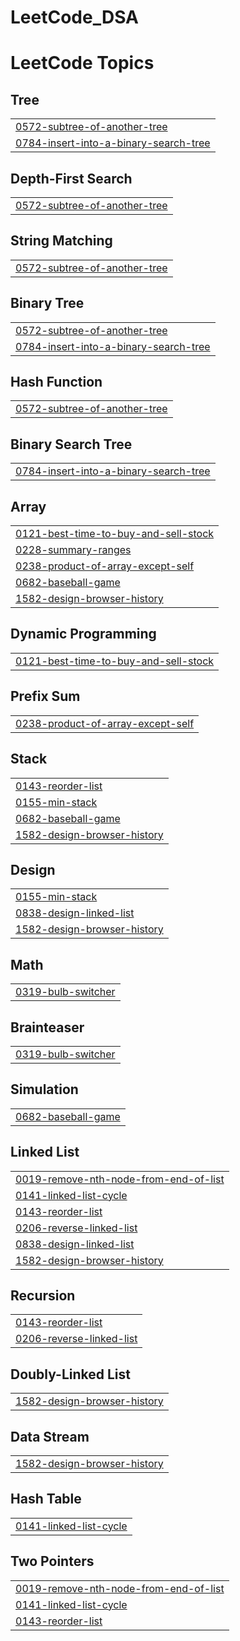 # LeetCode_DSA
<!---LeetCode Topics Start-->
# LeetCode Topics
## Tree
|  |
| ------- |
| [0572-subtree-of-another-tree](https://github.com/MFARAZ24/LeetCode_DSA/tree/master/0572-subtree-of-another-tree) |
| [0784-insert-into-a-binary-search-tree](https://github.com/MFARAZ24/LeetCode_DSA/tree/master/0784-insert-into-a-binary-search-tree) |
## Depth-First Search
|  |
| ------- |
| [0572-subtree-of-another-tree](https://github.com/MFARAZ24/LeetCode_DSA/tree/master/0572-subtree-of-another-tree) |
## String Matching
|  |
| ------- |
| [0572-subtree-of-another-tree](https://github.com/MFARAZ24/LeetCode_DSA/tree/master/0572-subtree-of-another-tree) |
## Binary Tree
|  |
| ------- |
| [0572-subtree-of-another-tree](https://github.com/MFARAZ24/LeetCode_DSA/tree/master/0572-subtree-of-another-tree) |
| [0784-insert-into-a-binary-search-tree](https://github.com/MFARAZ24/LeetCode_DSA/tree/master/0784-insert-into-a-binary-search-tree) |
## Hash Function
|  |
| ------- |
| [0572-subtree-of-another-tree](https://github.com/MFARAZ24/LeetCode_DSA/tree/master/0572-subtree-of-another-tree) |
## Binary Search Tree
|  |
| ------- |
| [0784-insert-into-a-binary-search-tree](https://github.com/MFARAZ24/LeetCode_DSA/tree/master/0784-insert-into-a-binary-search-tree) |
## Array
|  |
| ------- |
| [0121-best-time-to-buy-and-sell-stock](https://github.com/MFARAZ24/LeetCode_DSA/tree/master/0121-best-time-to-buy-and-sell-stock) |
| [0228-summary-ranges](https://github.com/MFARAZ24/LeetCode_DSA/tree/master/0228-summary-ranges) |
| [0238-product-of-array-except-self](https://github.com/MFARAZ24/LeetCode_DSA/tree/master/0238-product-of-array-except-self) |
| [0682-baseball-game](https://github.com/MFARAZ24/LeetCode_DSA/tree/master/0682-baseball-game) |
| [1582-design-browser-history](https://github.com/MFARAZ24/LeetCode_DSA/tree/master/1582-design-browser-history) |
## Dynamic Programming
|  |
| ------- |
| [0121-best-time-to-buy-and-sell-stock](https://github.com/MFARAZ24/LeetCode_DSA/tree/master/0121-best-time-to-buy-and-sell-stock) |
## Prefix Sum
|  |
| ------- |
| [0238-product-of-array-except-self](https://github.com/MFARAZ24/LeetCode_DSA/tree/master/0238-product-of-array-except-self) |
## Stack
|  |
| ------- |
| [0143-reorder-list](https://github.com/MFARAZ24/LeetCode_DSA/tree/master/0143-reorder-list) |
| [0155-min-stack](https://github.com/MFARAZ24/LeetCode_DSA/tree/master/0155-min-stack) |
| [0682-baseball-game](https://github.com/MFARAZ24/LeetCode_DSA/tree/master/0682-baseball-game) |
| [1582-design-browser-history](https://github.com/MFARAZ24/LeetCode_DSA/tree/master/1582-design-browser-history) |
## Design
|  |
| ------- |
| [0155-min-stack](https://github.com/MFARAZ24/LeetCode_DSA/tree/master/0155-min-stack) |
| [0838-design-linked-list](https://github.com/MFARAZ24/LeetCode_DSA/tree/master/0838-design-linked-list) |
| [1582-design-browser-history](https://github.com/MFARAZ24/LeetCode_DSA/tree/master/1582-design-browser-history) |
## Math
|  |
| ------- |
| [0319-bulb-switcher](https://github.com/MFARAZ24/LeetCode_DSA/tree/master/0319-bulb-switcher) |
## Brainteaser
|  |
| ------- |
| [0319-bulb-switcher](https://github.com/MFARAZ24/LeetCode_DSA/tree/master/0319-bulb-switcher) |
## Simulation
|  |
| ------- |
| [0682-baseball-game](https://github.com/MFARAZ24/LeetCode_DSA/tree/master/0682-baseball-game) |
## Linked List
|  |
| ------- |
| [0019-remove-nth-node-from-end-of-list](https://github.com/MFARAZ24/LeetCode_DSA/tree/master/0019-remove-nth-node-from-end-of-list) |
| [0141-linked-list-cycle](https://github.com/MFARAZ24/LeetCode_DSA/tree/master/0141-linked-list-cycle) |
| [0143-reorder-list](https://github.com/MFARAZ24/LeetCode_DSA/tree/master/0143-reorder-list) |
| [0206-reverse-linked-list](https://github.com/MFARAZ24/LeetCode_DSA/tree/master/0206-reverse-linked-list) |
| [0838-design-linked-list](https://github.com/MFARAZ24/LeetCode_DSA/tree/master/0838-design-linked-list) |
| [1582-design-browser-history](https://github.com/MFARAZ24/LeetCode_DSA/tree/master/1582-design-browser-history) |
## Recursion
|  |
| ------- |
| [0143-reorder-list](https://github.com/MFARAZ24/LeetCode_DSA/tree/master/0143-reorder-list) |
| [0206-reverse-linked-list](https://github.com/MFARAZ24/LeetCode_DSA/tree/master/0206-reverse-linked-list) |
## Doubly-Linked List
|  |
| ------- |
| [1582-design-browser-history](https://github.com/MFARAZ24/LeetCode_DSA/tree/master/1582-design-browser-history) |
## Data Stream
|  |
| ------- |
| [1582-design-browser-history](https://github.com/MFARAZ24/LeetCode_DSA/tree/master/1582-design-browser-history) |
## Hash Table
|  |
| ------- |
| [0141-linked-list-cycle](https://github.com/MFARAZ24/LeetCode_DSA/tree/master/0141-linked-list-cycle) |
## Two Pointers
|  |
| ------- |
| [0019-remove-nth-node-from-end-of-list](https://github.com/MFARAZ24/LeetCode_DSA/tree/master/0019-remove-nth-node-from-end-of-list) |
| [0141-linked-list-cycle](https://github.com/MFARAZ24/LeetCode_DSA/tree/master/0141-linked-list-cycle) |
| [0143-reorder-list](https://github.com/MFARAZ24/LeetCode_DSA/tree/master/0143-reorder-list) |
<!---LeetCode Topics End-->